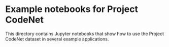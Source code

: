 # Example notebooks for Project CodeNet

This directory contains Jupyter notebooks that show how to use the Project
CodeNet dataset in several example applications.
